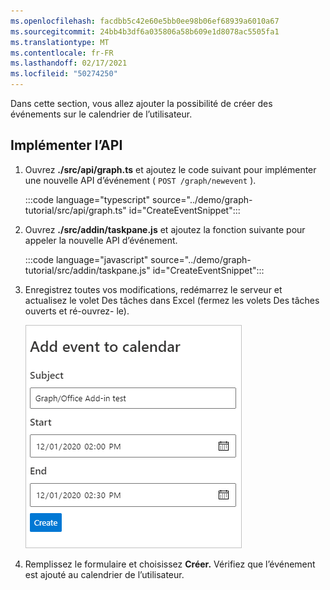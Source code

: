 ```yaml
---
ms.openlocfilehash: facdbb5c42e60e5bb0ee98b06ef68939a6010a67
ms.sourcegitcommit: 24bb4b3df6a035806a58b609e1d8078ac5505fa1
ms.translationtype: MT
ms.contentlocale: fr-FR
ms.lasthandoff: 02/17/2021
ms.locfileid: "50274250"
---
```

<!-- markdownlint-disable MD002 MD041 -->

Dans cette section, vous allez ajouter la possibilité de créer des événements sur le calendrier de l’utilisateur.

## <a name="implement-the-api"></a>Implémenter l’API

1. Ouvrez **./src/api/graph.ts** et ajoutez le code suivant pour implémenter une nouvelle API d’événement ( `POST /graph/newevent` ).

    :::code language="typescript" source="../demo/graph-tutorial/src/api/graph.ts" id="CreateEventSnippet":::

1. Ouvrez **./src/addin/taskpane.js** et ajoutez la fonction suivante pour appeler la nouvelle API d’événement.

    :::code language="javascript" source="../demo/graph-tutorial/src/addin/taskpane.js" id="CreateEventSnippet":::

1. Enregistrez toutes vos modifications, redémarrez le serveur et actualisez le volet Des tâches dans Excel (fermez les volets Des tâches ouverts et ré-ouvrez- le).

    ![Capture d’écran du formulaire de création d’événement](images/create-event-ui.png)

1. Remplissez le formulaire et choisissez **Créer.** Vérifiez que l’événement est ajouté au calendrier de l’utilisateur.
